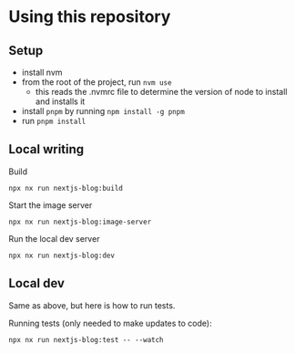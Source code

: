 # Using this repository

## Setup

-   install nvm
-   from the root of the project, run `nvm use`
    -   this reads the .nvmrc file to determine the version of node to install and installs it
-   install `pnpm` by running `npm install -g pnpm`
-   run `pnpm install`

## Local writing

Build

```
npx nx run nextjs-blog:build
```

Start the image server

```
npx nx run nextjs-blog:image-server
```

Run the local dev server

```
npx nx run nextjs-blog:dev
```

## Local dev

Same as above, but here is how to run tests.

Running tests (only needed to make updates to code):

```
npx nx run nextjs-blog:test -- --watch
```
